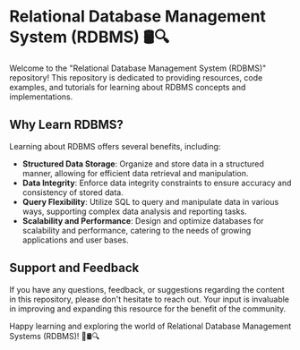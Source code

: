 # Relational Database Management System (RDBMS) 🛢️🔍

Welcome to the "Relational Database Management System (RDBMS)" repository! This repository is dedicated to providing resources, code examples, and tutorials for learning about RDBMS concepts and implementations.

## Why Learn RDBMS?
Learning about RDBMS offers several benefits, including:
- **Structured Data Storage**: Organize and store data in a structured manner, allowing for efficient data retrieval and manipulation.
- **Data Integrity**: Enforce data integrity constraints to ensure accuracy and consistency of stored data.
- **Query Flexibility**: Utilize SQL to query and manipulate data in various ways, supporting complex data analysis and reporting tasks.
- **Scalability and Performance**: Design and optimize databases for scalability and performance, catering to the needs of growing applications and user bases.

## Support and Feedback
If you have any questions, feedback, or suggestions regarding the content in this repository, please don't hesitate to reach out. Your input is invaluable in improving and expanding this resource for the benefit of the community.

Happy learning and exploring the world of Relational Database Management Systems (RDBMS)! 🎉🛢️🔍
